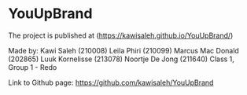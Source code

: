 # YouUpBrand

The project is published at (https://kawisaleh.github.io/YouUpBrand/)

Made by:
Kawi Saleh (210008)
Leila Phiri (210099)
Marcus Mac Donald (202865)
Luuk Kornelisse (213078)
Noortje De Jong (211640)
Class 1, Group 1 - Redo

Link to Github page:
https://github.com/kawisaleh/YouUpBrand